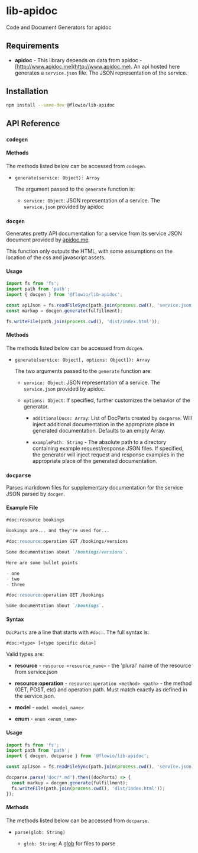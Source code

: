 # lib-apidoc

Code and Document Generators for apidoc

## Requirements

- **apidoc** - This library depends on data from apidoc - [http://www.apidoc.me](http://www.apidoc.me). An api hosted here generates a `service.json` file. The JSON representation of the service.

## Installation

```bash
npm install --save-dev @flowio/lib-apidoc
```

## API Reference

### `codegen`

#### Methods

The methods listed below can be accessed from `codegen`.

- `generate(service: Object): Array`

  The argument passed to the `generate` function is:

  - `service: Object`: JSON representation of a service. The `service.json` provided by apidoc

### `docgen`

Generates pretty API documentation for a service from its service JSON document provided by [apidoc.me](http://www.apidoc.me).

This function only outputs the HTML, with some assumptions on the location of the css and javascript assets.

#### Usage

```javascript
import fs from 'fs';
import path from 'path';
import { docgen } from '@flowio/lib-apidoc';

const apiJson = fs.readFileSync(path.join(process.cwd(), 'service.json'));
const markup = docgen.generate(fulfillment);

fs.writeFile(path.join(process.cwd(), 'dist/index.html'));
```

#### Methods

The methods listed below can be accessed from `docgen`.

- `generate(service: Object[, options: Object]): Array`

  The two arguments passed to the `generate` function are:

  - `service: Object`: JSON representation of a service. The `service.json` provided by apidoc.

  - `options: Object`: If specified, further customizes the behavior of the generator.

    - `additionalDocs: Array`: List of DocParts created by `docparse`. Will inject additional documentation in the appropriate place in generated documentation. Defaults to an empty Array.

    - `examplePath: String` - The absolute path to a directory containing example request/response JSON files. If specified, the generator will inject request and response examples in the appropriate place of the generated documentation.

### `docparse`

Parses markdown files for supplementary documentation for the service JSON parsed by `docgen`.

#### Example File

```markdown
#doc:resource bookings

Bookings are... and they're used for...

#doc:resource:operation GET /bookings/versions

Some documentation about `/bookings/versions`.

Here are some bullet points

- one
- two
- three

#doc:resource:operation GET /bookings

Some documentation about `/bookings`.
```

#### Syntax

`DocParts` are a line that starts with `#doc:`. The full syntax is:

```
#doc:<type> [<type specific data>]
```

Valid types are:

- **resource** - `resource <resource_name>` - the 'plural' name of the resource from service.json

- **resource:operation** - `resource:operation <method> <path>` - the method (GET, POST, etc) and operation path. Must match exactly as defined in the service.json.

- **model** - `model <model_name>`

- **enum** - `enum <enum_name>`

#### Usage

```javascript
import fs from 'fs';
import path from 'path';
import { docgen, docparse } from '@flowio/lib-apidoc';

const apiJson = fs.readFileSync(path.join(process.cwd(), 'service.json'));

docparse.parse('doc/*.md').then((docParts) => {
  const markup = docgen.generate(fulfillment);
  fs.writeFile(path.join(process.cwd(), 'dist/index.html'));
});
```

#### Methods

The methods listed below can be accessed from `docparse`.

- `parse(glob: String)`

  - `glob: String`: A [glob](https://www.npmjs.com/package/glob) for files to parse
